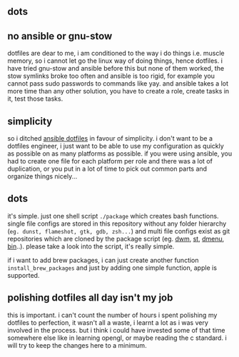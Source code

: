 ## dots

## no ansible or gnu-stow

dotfiles are dear to me, i am conditioned to the way i do things i.e.
muscle memory, so i cannot let go the linux way of doing things, hence
dotfiles. i have tried gnu-stow and ansible before this but none of
them worked, the stow symlinks broke too often and ansible is too
rigid, for example you cannot pass sudo passwords to commands like
yay. and ansible takes a lot more time than any other solution, you
have to create a role, create tasks in it, test those tasks.

## simplicity

so i ditched [ansible dotfiles] in favour of simplicity. i don't
want to be a dotfiles engineer, i just want to be able to use my
configuration as quickly as possible on as many platforms as possible.
if you were using ansible, you had to create one file for each
platform per role and there was a lot of duplication, or you put in a
lot of time to pick out common parts and organize things nicely...

[ansible dotfiles]: https://github.com/printfdebugging/dotfiles.git

## dots

it's simple. just one shell script `./package` which creates bash functions.
single file configs are stored in this repository without any folder
hierarchy (`eg. dunst, flameshot, gtk, gdb, zsh...`) and multi file configs
exist as git repositories which are cloned by the package script (eg.
[dwm], [st], [dmenu], [bin]..). please take a look into the script, it's
really simple.

[dwm]: https://github.com/printfdebugging/dwm
[st]: https://github.com/printfdebugging/st
[dmenu]: https://github.com/printfdebugging/dmenu
[bin]: https://github.com/printfdebugging/bin

if i want to add brew packages, i can just create another function
`install_brew_packages` and just by adding one simple function, apple
is supported.

## polishing dotfiles all day isn't my job

this is important. i can't count the number of hours i spent polishing
my dotfiles to perfection, it wasn't all a waste, i learnt a lot as i
was very involved in the process. but i think i could have invested some
of that time somewhere else like in learning opengl, or maybe reading the
c standard. i will try to keep the changes here to a minimum.
